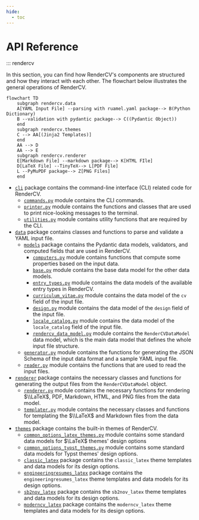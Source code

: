 ```yaml
---
hide:
  - toc
---
```


# API Reference

::: rendercv

In this section, you can find how RenderCV's components are structured and how they interact with each other. The flowchart below illustrates the general operations of RenderCV.

```mermaid
flowchart TD
    subgraph rendercv.data
    A[YAML Input File] --parsing with ruamel.yaml package--> B(Python Dictionary)
    B --validation with pydantic package--> C((Pydantic Object))
    end
    subgraph rendercv.themes
    C --> AA[(Jinja2 Templates)]
    end
    AA --> D
    AA --> E
    subgraph rendercv.renderer
    E[Markdown File] --markdown package--> K[HTML FIle]
    D[LaTeX File] --TinyTeX--> L[PDF File]
    L --PyMuPDF package--> Z[PNG Files]
    end
```

- [`cli`](cli/index.md) package contains the command-line interface (CLI) related code for RenderCV.
    - [`commands.py`](cli/commands.md) module contains the CLI commands.
    - [`printer.py`](cli/printer.md) module contains the functions and classes that are used to print nice-looking messages to the terminal.
    - [`utilities.py`](cli/utilities.md) module contains utility functions that are required by the CLI.
- [`data`](data/index.md) package contains classes and functions to parse and validate a YAML input file.
    - [`models`](data/models/index.md) package contains the Pydantic data models, validators, and computed fields that are used in RenderCV.
        - [`computers.py`](data/models/computers.md) module contains functions that compute some properties based on the input data.
        - [`base.py`](data/models/base.md) module contains the base data model for the other data models.
        - [`entry_types.py`](data/models/entry_types.md) module contains the data models of the available entry types in RenderCV.
        - [`curriculum_vitae.py`](data/models/curriculum_vitae.md) module contains the data model of the `cv` field of the input file.
        - [`design.py`](data/models/design.md) module contains the data model of the `design` field of the input file.
        - [`locale_catalog.py`](data/models/locale_catalog.md) module contains the data model of the `locale_catalog` field of the input file.
        - [`rendercv_data_model.py`](data/models/rendercv_data_model.md) module contains the `RenderCVDataModel` data model, which is the main data model that defines the whole input file structure.
    - [`generator.py`](data/generator.md) module contains the functions for generating the JSON Schema of the input data format and a sample YAML input file.
    - [`reader.py`](data/reader.md) module contains the functions that are used to read the input files. 
- [`renderer`](renderer/index.md) package contains the necessary classes and functions for generating the output files from the `RenderCVDataModel` object.
    - [`renderer.py`](renderer/renderer.md) module contains the necessary functions for rendering $\\LaTeX$, PDF, Markdown, HTML, and PNG files from the data model.
    - [`templater.py`](renderer/templater.md) module contains the necessary classes and functions for templating the $\\LaTeX$ and Markdown files from the data model.
- [`themes`](themes/index.md) package contains the built-in themes of RenderCV.
    - [`common_options_latex_themes.py`](themes/common_options_latex_themes.md) module contains some standard data models for $\LaTeX$ themes' design options
    - [`common_options_typst_themes.py`](themes/common_options_typst_themes.md) module contains some standard data models for Typst themes' design options.
    - [`classic_latex`](themes/classic_latex.md) package contains the `classic_latex` theme templates and data models for its design options.
    - [`engineeringresumes_latex`](themes/engineeringresumes_latex.md) package contains the `engineeringresumes_latex` theme templates and data models for its design options.
    - [`sb2nov_latex`](themes/sb2nov_latex.md) package contains the `sb2nov_latex` theme templates and data models for its design options.
    - [`moderncv_latex`](themes/moderncv_latex.md) package contains the `moderncv_latex` theme templates and data models for its design options.
